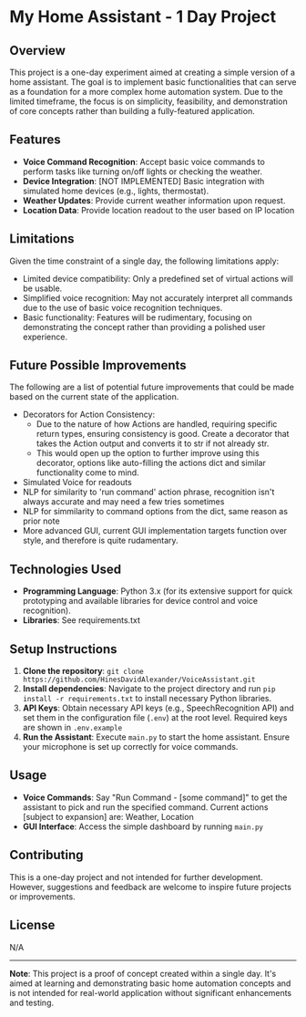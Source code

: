 # My Home Assistant - 1 Day Project

## Overview

This project is a one-day experiment aimed at creating a simple version of a home assistant. The goal is to implement basic functionalities that can serve as a foundation for a more complex home automation system. Due to the limited timeframe, the focus is on simplicity, feasibility, and demonstration of core concepts rather than building a fully-featured application.

## Features

- **Voice Command Recognition**: Accept basic voice commands to perform tasks like turning on/off lights or checking the weather.
- **Device Integration**: [NOT IMPLEMENTED] Basic integration with simulated home devices (e.g., lights, thermostat).
- **Weather Updates**: Provide current weather information upon request.
- **Location Data**: Provide location readout to the user based on IP location

## Limitations

Given the time constraint of a single day, the following limitations apply:

- Limited device compatibility: Only a predefined set of virtual actions will be usable.
- Simplified voice recognition: May not accurately interpret all commands due to the use of basic voice recognition techniques.
- Basic functionality: Features will be rudimentary, focusing on demonstrating the concept rather than providing a polished user experience.

## Future Possible Improvements

The following are a list of potential future improvements that could be made based on the current state of the application.

- Decorators for Action Consistency:
    - Due to the nature of how Actions are handled, requiring specific return types, ensuring consistency is good. Create a decorator that takes the Action output and converts it to str if not already str.
    - This would open up the option to further improve using this decorator, options like auto-filling the actions dict and similar functionality come to mind.
- Simulated Voice for readouts
- NLP for similarity to 'run command' action phrase, recognition isn't always accurate and may need a few tries sometimes
- NLP for simmilarity to command options from the dict, same reason as prior note
- More advanced GUI, current GUI implementation targets function over style, and therefore is quite rudamentary.

## Technologies Used

- **Programming Language**: Python 3.x (for its extensive support for quick prototyping and available libraries for device control and voice recognition).
- **Libraries**: See requirements.txt


## Setup Instructions

1. **Clone the repository**: `git clone https://github.com/HinesDavidAlexander/VoiceAssistant.git`
2. **Install dependencies**: Navigate to the project directory and run `pip install -r requirements.txt` to install necessary Python libraries.
3. **API Keys**: Obtain necessary API keys (e.g., SpeechRecognition API) and set them in the configuration file (`.env`) at the root level. Required keys are shown in `.env.example`
4. **Run the Assistant**: Execute `main.py` to start the home assistant. Ensure your microphone is set up correctly for voice commands.

## Usage

- **Voice Commands**: Say "Run Command - [some command]" to get the assistant to pick and run the specified command. Current actions [subject to expansion] are: Weather, Location
- **GUI Interface**: Access the simple dashboard by running `main.py`

## Contributing

This is a one-day project and not intended for further development. However, suggestions and feedback are welcome to inspire future projects or improvements.

## License

N/A

---

**Note**: This project is a proof of concept created within a single day. It's aimed at learning and demonstrating basic home automation concepts and is not intended for real-world application without significant enhancements and testing.